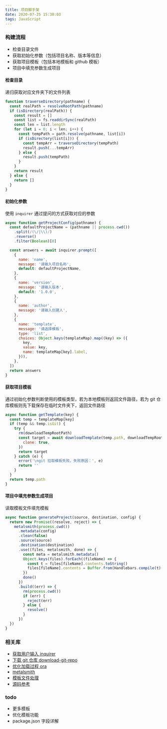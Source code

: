```yaml
---
title: 项目脚手架
date: 2020-07-25 15:30:03
tags: JavaScript
---
```


### 构建流程

- 检查目录文件
- 获取初始化参数（包括项目名称、版本等信息）
- 获取项目模板（包括本地模板和 github 模板）
- 项目中填充参数生成项目

#### 检查目录

递归获取对应文件夹下的文件列表

```js
function traverseDirectory(pathname) {
  const realPath = resolveRootPath(pathname)
  if (isDirectory(realPath)) {
    const result = []
    const list = fs.readdirSync(realPath)
    const len = list.length
    for (let i = 0; i < len; i++) {
      const tempPath = path.resolve(pathname, list[i])
      if (isDirectory(list[i])) {
        const tempArr = traverseDirectory(tempPath)
        result.push(...tempArr)
      } else {
        result.push(tempPath)
      }
    }
    return result
  } else {
    return []
  }
}
```

#### 初始化参数

使用 `inquirer` 通过提问的方式获取对应的参数

```js
async function getProjectConfig(pathname) {
  const defaultProjectName = (pathname || process.cwd())
    .split(/(\/|\\)/)
    .reverse()
    .filter(Boolean)[0]

  const answers = await inquirer.prompt([
    {
      name: 'name',
      message: '请输入项目名称',
      default: defaultProjectName,
    },
    {
      name: 'version',
      message: '请输入版本',
      default: '1.0.0',
    },
    {
      name: 'author',
      message: '请输入创建人',
    },
    {
      name: 'template',
      message: '请选择模板',
      type: 'list',
      choices: Object.keys(templateMap).map((key) => ({
        key,
        value: key,
        name: templateMap[key].label,
      })),
    },
  ])
  return answers
}
```

#### 获取项目模板

通过初始化参数判断使用的模板类型，若为本地模板则返回文件路径，若为 git 仓库模板则先下载保存在临时文件夹下，返回文件路径

```js
async function getTemplate(key) {
  const temp = templateMap[key]
  if (temp && temp.isGit) {
    try {
      rm(downloadTempRootPath)
      const target = await downloadTemplate(temp.path, downloadTempRootPath, {
        clone: true,
      })
      return target
    } catch (e) {
      error('\ngit 拉取模板失败，失败原因：', e)
      return ''
    }
  }
  return temp.path
}
```

#### 项目中填充参数生成项目

读取模板文件填充模板

```js
async function generateProject(source, destination, config) {
  return new Promise((resolve, reject) => {
    metalsmith(process.cwd())
      .metadata(config)
      .clean(false)
      .source(source)
      .destination(destination)
      .use((files, metalsmith, done) => {
        const meta = metalsmith.metadata()
        Object.keys(files).forEach((fileName) => {
          const t = files[fileName].contents.toString()
          files[fileName].contents = Buffer.from(Handlebars.compile(t)(meta))
        })
        done()
      })
      .build((err) => {
        rm(process.cwd())
        if (err) {
          reject(err)
        } else {
          resolve()
        }
      })
  })
}
```

### 相关库

- [获取用户输入 inquirer](https://github.com/SBoudrias/Inquirer.js#readme)
- [下载 git 仓库 download-git-repo](https://gitlab.com/flippidippi/download-git-repo/-/tree/master)
- [优化加载过程 ora](https://github.com/sindresorhus/ora)
- [metalsmith](https://github.com/segmentio/metalsmith)
- [模板文件处理](https://github.com/handlebars-lang/handlebars.js)
- [源码参考](https://gitee.com/xuyi-emb/node-excel/tree/master/template)

### todo

- 更多模板
- 优化模板功能
- package.json 字段详解
